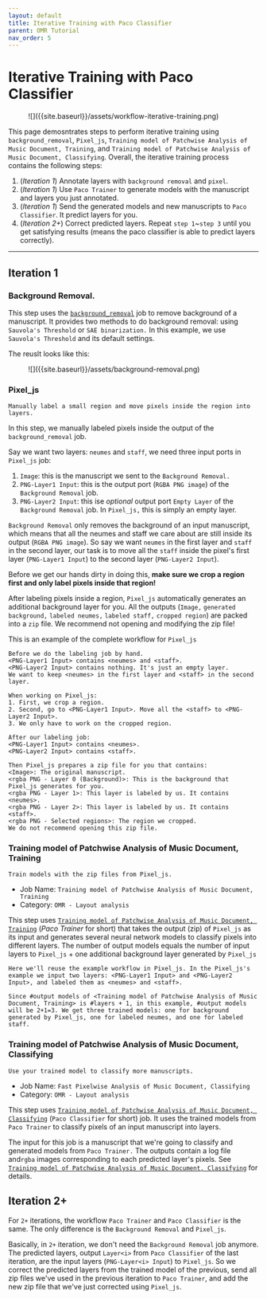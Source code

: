 ```yaml
---
layout: default
title: Iterative Training with Paco Classifier
parent: OMR Tutorial
nav_order: 5
---
```

# Iterative Training with Paco Classifier
<figure markdown="1">
![]({{site.baseurl}}/assets/workflow-iterative-training.png)
</figure>

This page demosntrates steps to perform iterative training using `background_removal`, `Pixel_js`, `Training model of Patchwise Analysis of Music Document, Training`, and `Training model of Patchwise Analysis of Music Document, Classifying`. Overall, the iterative training process contains the following steps:
1. (*Iteration 1*) Annotate layers with `background removal` and `pixel`.
2. (*Iteration 1*) Use `Paco Trainer` to generate models with the manuscript and layers you just annotated.
3. (*Iteration 1*) Send the generated models and new manuscripts to `Paco Classifier`. It predict layers for you.
4. (*Iteration 2+*) Correct predicted layers. Repeat `step 1`~`step 3` until you get satisfying results (means the paco classifier is able to predict layers correctly).

---
## Iteration 1
### Background Removal.
This step uses the [`background_removal`](../overview/document-analysis.md#background-removal) job to remove background of a manuscript. It provides two methods to do background removal: using `Sauvola's Threshold` or `SAE binarization.` In this example, we use `Sauvola's Threshold` and its default settings.

The reuslt looks like this:
<figure markdown="1">
![]({{site.baseurl}}/assets/background-removal.png)
</figure>


### Pixel_js
```
Manually label a small region and move pixels inside the region into layers.
```
In this step, we manually labeled pixels inside the output of the `background_removal` job.

Say we want two layers: `neumes` and `staff`, we need three input ports in `Pixel_js` job:
1. `Image`: this is the manuscript we sent to the `Background Removal.`
2. `PNG-Layer1 Input`: this is the output port (`RGBA PNG image`) of the `Background Removal` job. 
3. `PNG-Layer2 Input`: this ise *optional* output port `Empty Layer` of the `Background Removal` job. In `Pixel_js,` this is simply an empty layer.

`Background Removal` only removes the background of an input manuscript, which means that all the neumes and staff we care about are still inside its output (`RGBA PNG image`). So say we want `neumes` in the first layer and `staff` in the second layer, our task is to move all the `staff` inside the pixel's first layer (`PNG-Layer1 Input`) to the second layer (`PNG-Layer2 Input`).

Before we get our hands dirty in doing this, **make sure we crop a region first and only label pixels inside that region!**

After labeling pixels inside a region, `Pixel_js` automatically generates an additional background layer for you. All the outputs (`Image,` `generated background,` `labeled neumes,` `labeled staff,` `cropped region`) are packed into a `zip` file. We recommend not opening and modifying the zip file!

This is an example of the complete workflow for `Pixel_js`
```
Before we do the labeling job by hand.
<PNG-Layer1 Input> contains <neumes> and <staff>.
<PNG-Layer2 Input> contains nothing. It's just an empty layer.
We want to keep <neumes> in the first layer and <staff> in the second layer.

When working on Pixel_js:
1. First, we crop a region.
2. Second, go to <PNG-Layer1 Input>. Move all the <staff> to <PNG-Layer2 Input>.
3. We only have to work on the cropped region.

After our labeling job:
<PNG-Layer1 Input> contains <neumes>.
<PNG-Layer2 Input> contains <staff>.

Then Pixel_js prepares a zip file for you that contains:
<Image>: The original manuscript.
<rgba PNG - Layer 0 (Background)>: This is the background that Pixel_js generates for you.
<rgba PNG - Layer 1>: This layer is labeled by us. It contains <neumes>.
<rgba PNG - Layer 2>: This layer is labeled by us. It contains <staff>.
<rgba PNG - Selected regions>: The region we cropped.
We do not recommend opening this zip file.
```

### Training model of Patchwise Analysis of Music Document, Training
```
Train models with the zip files from Pixel_js.
```
* Job Name: `Training model of Patchwise Analysis of Music Document, Training`
* Category: `OMR - Layout analysis`

This step uses [`Training model of Patchwise Analysis of Music Document, Training`](../overview/document-analysis.md#paco-trainer) (*Paco Trainer* for short) that takes the output (zip) of `Pixel_js` as its input and generates several neural network models to classify pixels into different layers. The number of output models equals the number of input layers to `Pixel_js` + one additional background layer generated by `Pixel_js`

```
Here we'll reuse the example workflow in Pixel_js. In the Pixel_js's example we input two layers: <PNG-Layer1 Input> and <PNG-Layer2 Input>, and labeled them as <neumes> and <staff>.

Since #output models of <Training model of Patchwise Analysis of Music Document, Training> is #layers + 1, in this example, #output models will be 2+1=3. We get three trained models: one for background generated by Pixel_js, one for labeled neumes, and one for labeled staff.
```

### Training model of Patchwise Analysis of Music Document, Classifying
```
Use your trained model to classify more manuscripts.
```

* Job Name: `Fast Pixelwise Analysis of Music Document, Classifying`
* Category: `OMR - Layout analysis`

This step uses [`Training model of Patchwise Analysis of Music Document, Classifying`](../overview/document-analysis.md#paco-classifier) (`Paco Classifier` for short) job. It uses the trained models from `Paco Trainer` to classify pixels of an input manuscript into layers.

The input for this job is a manuscript that we're going to classify and generated models from `Paco Trainer.` The outputs contain a log file and`rgba` images corresponding to each predicted layer's pixels. See [`Training model of Patchwise Analysis of Music Document, Classifying`](../overview/document-analysis.md#paco-classifier) for details.

## Iteration 2+
For `2+` iterations, the workflow `Paco Trainer` and `Paco Classifier` is the same. The only difference is the `Background Removal` and `Pixel_js`.

Basically, in `2+` iteration, we don't need the `Background Removal` job anymore. The predicted layers, output `Layer<i>` from `Paco Classifier` of the last iteration, are the input layers (`PNG-Layer<i> Input`) to `Pixel_js`. So we correct the predicted layers from the trained model of the previous, send all zip files we've used in the previous iteration to `Paco Trainer`, and add the new zip file that we've just corrected using `Pixel_js`.
